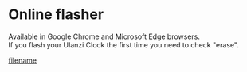 
# Online flasher
  
Available in Google Chrome and Microsoft Edge browsers.  
If you flash your Ulanzi Clock the first time you need to check "erase".
  
[filename](flasher/index.html ':include :type=iframe')
